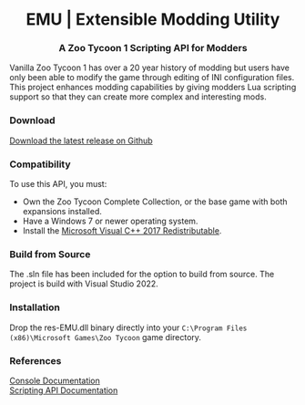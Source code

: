 <h1 align="center">EMU | Extensible Modding Utility</h1>

<h3 align="center"> A Zoo Tycoon 1 Scripting API for Modders</h3>

Vanilla Zoo Tycoon 1 has over a 20 year history of modding but users have only been able to modify the game through editing of INI configuration files. This project enhances modding capabilities by giving modders Lua scripting support so that they can create more complex and interesting mods.

### Download

[Download the latest release on Github](https://github.com/openztcc/EMU/releases/latest)

### Compatibility

To use this API, you must:

- Own the Zoo Tycoon Complete Collection, or the base game with both expansions installed.
- Have a Windows 7 or newer operating system.
- Install the [Microsoft Visual C++ 2017 Redistributable](https://learn.microsoft.com/en-us/cpp/windows/latest-supported-vc-redist?view=msvc-170).

### Build from Source

The .sln file has been included for the option to build from source. The project is build with Visual Studio 2022.

### Installation

Drop the res-EMU.dll binary directly into your `C:\Program Files (x86)\Microsoft Games\Zoo Tycoon` game directory.

### References

[Console Documentation](./emu-console.md)  
[Scripting API Documentation](./api/index.md)